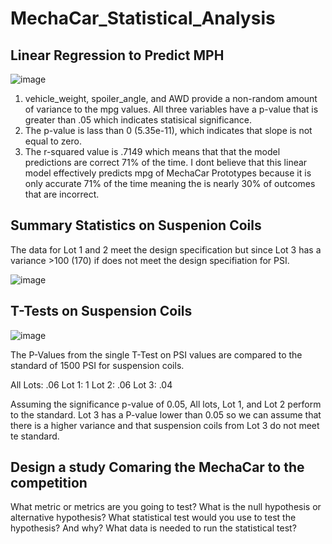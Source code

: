 # MechaCar_Statistical_Analysis

## Linear Regression to Predict MPH

![image](https://user-images.githubusercontent.com/107078763/190730966-6ba07046-9507-4fef-b86e-b7830c2f778c.png)

1. vehicle_weight, spoiler_angle, and AWD provide a non-random amount of variance to the mpg values. All three variables have a p-value that is greater than .05 which indicates statisical significance.  
2. The p-value is lass than 0 (5.35e-11), which indicates that slope is not equal to zero.
3. The r-squared value is .7149 which means that that the model predictions are correct 71% of the time. I dont believe that this linear model effectively predicts mpg of MechaCar Prototypes because it is only accurate 71% of the time meaning the is nearly 30% of outcomes that are incorrect. 


## Summary Statistics on Suspenion Coils

The data for Lot 1 and 2 meet the design specification but since Lot 3 has a variance >100 (170) if does not meet the design specifiation for PSI.

![image](https://user-images.githubusercontent.com/107078763/190791282-57b2a3eb-ba47-4770-8c96-0619894aeb43.png)

## T-Tests on Suspension Coils

![image](https://user-images.githubusercontent.com/107078763/190806045-98cbd894-8bbf-4142-b94f-efb0607ae156.png)

The P-Values from the single T-Test on PSI values are compared to the standard of 1500 PSI for suspension coils.

All Lots: .06
Lot 1: 1
Lot 2: .06
Lot 3: .04

Assuming the significance p-value of 0.05, All lots, Lot 1, and Lot 2 perform to the standard.  Lot 3 has a P-value lower than 0.05 so we can assume that there is a higher variance and that suspension coils from Lot 3 do not meet te standard.

## Design a study Comaring the MechaCar to the competition

What metric or metrics are you going to test?
What is the null hypothesis or alternative hypothesis?
What statistical test would you use to test the hypothesis? And why?
What data is needed to run the statistical test?



